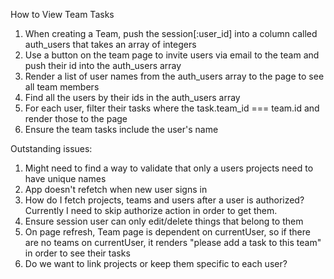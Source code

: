 




How to View Team Tasks
1. When creating a Team, push the session[:user_id] into a column called auth_users that takes an array of integers
2. Use a button on the team page to invite users via email to the team and push their id into the auth_users array
3. Render a list of user names from the auth_users array to the page to see all team members
4. Find all the users by their ids in the auth_users array
5. For each user, filter their tasks where the task.team_id === team.id and render those to the page
6. Ensure the team tasks include the user's name



Outstanding issues:
1. Might need to find a way to validate that only a users projects need to have unique names
2. App doesn't refetch when new user signs in
3. How do I fetch projects, teams and users after a user is authorized? Currently I need to skip authorize action in order to get them.
4. Ensure session user can only edit/delete things that belong to them
5. On page refresh, Team page is dependent on currentUser, so if there are no teams on currentUser, it renders "please add a task to this team" in order to see their tasks
6. Do we want to link projects or keep them specific to each user?
